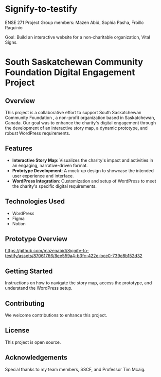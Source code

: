 # Signify-to-testify
ENSE 271 Project
Group members:
Mazen Abid, Sophia Pasha, Froillo Raquinio

Goal:
Build an interactive website for a non-charitable organization, Vital Signs.

# South Saskatchewan Community Foundation Digital Engagement Project

## Overview
This project is a collaborative effort to support South Saskatchewan Community Foundation , a non-profit organization based in Saskatchewan, Canada. Our goal was to enhance the charity's digital engagement through the development of an interactive story map, a dynamic prototype, and robust WordPress requirements.

## Features
- **Interactive Story Map**: Visualizes the charity's impact and activities in an engaging, narrative-driven format.
- **Prototype Development**: A mock-up design to showcase the intended user experience and interface.
- **WordPress Integration**: Customization and setup of WordPress to meet the charity's specific digital requirements.

## Technologies Used
- WordPress
- Figma
- Notion

## Prototype Overview
https://github.com/mazenabid/Signify-to-testify/assets/87061766/8ee559a4-b3fc-422e-bce0-739e8b152d32

## Getting Started
Instructions on how to navigate the story map, access the prototype, and understand the WordPress setup.

## Contributing
We welcome contributions to enhance this project.
## License
This project is open source.

## Acknowledgements
Special thanks to my team members, SSCF, and Professor Tim Mcaig.

